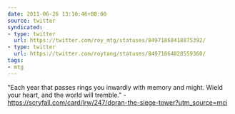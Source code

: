 ```yaml
---
date: 2011-06-26 13:10:46+00:00
source: twitter
syndicated:
- type: twitter
  url: https://twitter.com/roy_mtg/statuses/84971868418875392/
- type: twitter
  url: https://twitter.com/roytang/statuses/84971864828559360/
tags:
- mtg
---
```


"Each year that passes rings you inwardly with memory and might. Wield your heart, and the world will tremble." - https://scryfall.com/card/lrw/247/doran-the-siege-tower?utm_source=mci